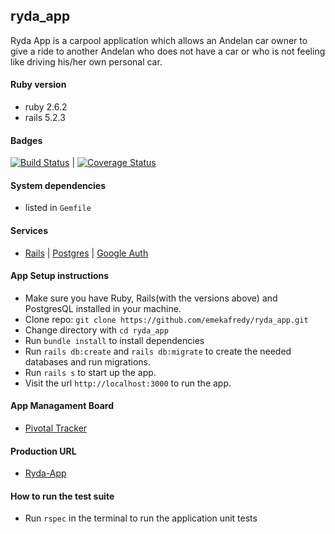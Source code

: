 ## ryda_app
Ryda App is a carpool application which allows an Andelan car owner to give a ride to another Andelan who does not have a car or who is not feeling like driving his/her own personal car.

#### Ruby version
  - ruby 2.6.2
  - rails 5.2.3

#### Badges
  [![Build Status](https://travis-ci.org/emekafredy/ryda_app.svg?branch=master)](https://travis-ci.org/emekafredy/ryda_app) |
  [![Coverage Status](https://coveralls.io/repos/github/emekafredy/ryda_app/badge.svg?branch=master)](https://coveralls.io/github/emekafredy/ryda_app?branch=master)


#### System dependencies
  - listed in `Gemfile`


#### Services
  - [Rails](https://rubyonrails.org/) | [Postgres](https://www.postgresql.org/) | [Google Auth](https://console.developers.google.com/apis/library)


#### App Setup instructions
  - Make sure you have Ruby, Rails(with the versions above) and PostgresQL installed in your machine.
  - Clone repo: `git clone https://github.com/emekafredy/ryda_app.git`
  - Change directory with `cd ryda_app`
  - Run `bundle install` to install dependencies
  - Run `rails db:create` and `rails db:migrate` to create the needed databases and run migrations.
  - Run `rails s` to start up the app.
  - Visit the url `http://localhost:3000` to run the app.

#### App Managament Board
  - [Pivotal Tracker](https://www.pivotaltracker.com/n/projects/2351545)

#### Production URL
  - [Ryda-App](https://ryda-app.herokuapp.com/)

#### How to run the test suite
  - Run `rspec` in the terminal to run the application unit tests
